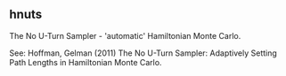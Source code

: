 hnuts
-----

The No U-Turn Sampler - 'automatic' Hamiltonian Monte Carlo.

See: Hoffman, Gelman (2011) The No U-Turn Sampler: Adaptively Setting Path 
Lengths in Hamiltonian Monte Carlo.

